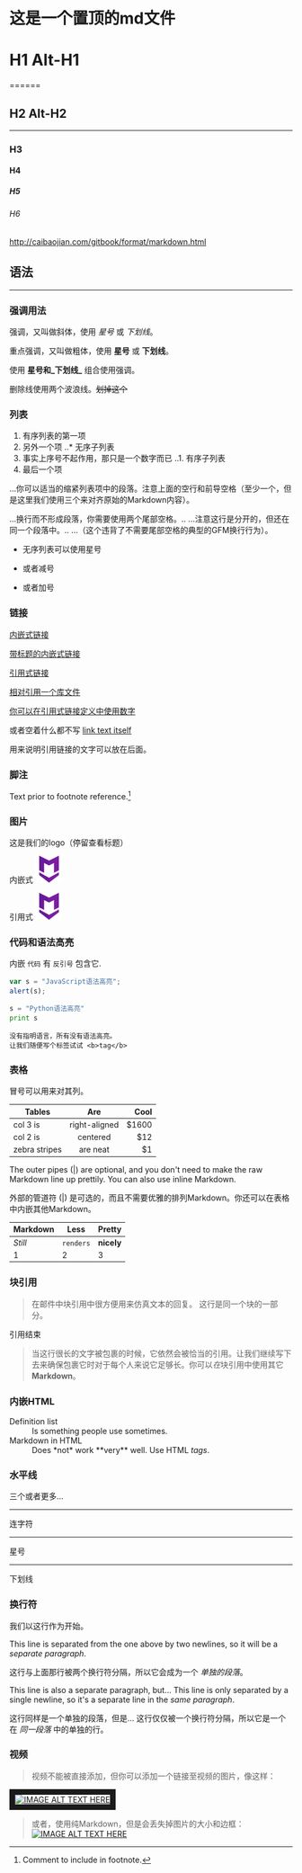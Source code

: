 # 这是一个置顶的md文件

# H1 Alt-H1
======
## H2 Alt-H2
------
### H3
#### H4
##### H5
###### H6

http://caibaojian.com/gitbook/format/markdown.html

## 语法
------
### 强调用法

强调，又叫做斜体，使用 *星号* 或 _下划线_。

重点强调，又叫做粗体，使用 **星号** 或 __下划线__。

使用 **星号和_下划线_** 组合使用强调。

删除线使用两个波浪线。~~划掉这个~~

### 列表
1. 有序列表的第一项
2. 另外一个项
..* 无序子列表
1. 事实上序号不起作用，那只是一个数字而已
..1. 有序子列表
4. 最后一个项

...你可以适当的缩紧列表项中的段落。注意上面的空行和前导空格（至少一个，但是这里我们使用三个来对齐原始的Markdown内容）。

...换行而不形成段落，你需要使用两个尾部空格。..
...注意这行是分开的，但还在同一个段落中。..
...（这个违背了不需要尾部空格的典型的GFM换行行为）。

* 无序列表可以使用星号
- 或者减号
+ 或者加号

### 链接

[内嵌式链接](https://www.google.com)

[带标题的内嵌式链接](https://www.google.com "谷歌的主页")

[引用式链接][arbitrary case-insensitive reference text]

[相对引用一个库文件](../blob/master/LICENSE)

[你可以在引用式链接定义中使用数字][1]

或者空着什么都不写 [link text itself]

用来说明引用链接的文字可以放在后面。

[arbitrary case-insensitive reference text]: https://www.mozilla.org
[1]: http://slashdot.org
[link text itself]: http://www.reddit.com

### 脚注

Text prior to footnote reference.[^2]
[^2]: Comment to include in footnote.

### 图片
这是我们的logo（停留查看标题）

内嵌式
![alt text](https://github.com/adam-p/markdown-here/raw/master/src/common/images/icon48.png "Logo Title Text 1")

引用式
![alt text][logo]

[logo]: https://github.com/adam-p/markdown-here/raw/master/src/common/images/icon48.png "Logo Title Text 2"

### 代码和语法高亮

内嵌 `代码` 有 `反引号` 包含它.

```javascript
var s = "JavaScript语法高亮";
alert(s);
```

```python
s = "Python语法高亮"
print s
```

```
没有指明语言，所有没有语法高亮。
让我们随便写个标签试试 <b>tag</b>
```

### 表格
冒号可以用来对其列。

| Tables        | Are           | Cool  |
| ------------- |:-------------:| -----:|
| col 3 is      | right-aligned | $1600 |
| col 2 is      | centered      |   $12 |
| zebra stripes | are neat      |    $1 |

The outer pipes (|) are optional, and you don't need to make the raw Markdown line up prettily. You can also use inline Markdown.

外部的管道符 (|) 是可选的，而且不需要优雅的排列Markdown。你还可以在表格中内嵌其他Markdown。

Markdown | Less | Pretty
--- | --- | ---
*Still* | `renders` | **nicely**
1 | 2 | 3

### 块引用
> 在邮件中块引用中很方便用来仿真文本的回复。
> 这行是同一个块的一部分。

引用结束

> 当这行很长的文字被包裹的时候，它依然会被恰当的引用。让我们继续写下去来确保包裹它时对于每个人来说它足够长。你可以*在*块引用中使用其它**Markdown**。

### 内嵌HTML
<dl>
  <dt>Definition list</dt>
  <dd>Is something people use sometimes.</dd>

  <dt>Markdown in HTML</dt>
  <dd>Does *not* work **very** well. Use HTML <em>tags</em>.</dd>
</dl>

### 水平线
三个或者更多...

---

连字符

***

星号

___

下划线

### 换行符
我们以这行作为开始。

This line is separated from the one above by two newlines, so it will be a *separate paragraph*.

这行与上面那行被两个换行符分隔，所以它会成为一个 *单独的段落*。

This line is also a separate paragraph, but...
This line is only separated by a single newline, so it's a separate line in the *same paragraph*.

这行同样是一个单独的段落，但是...
这行仅仅被一个换行符分隔，所以它是一个在 *同一段落* 中的单独的行。

### 视频
> 视频不能被直接添加，但你可以添加一个链接至视频的图片，像这样：

<a href="http://www.youtube.com/watch?feature=player_embedded&v=YOUTUBE_VIDEO_ID_HERE
" target="_blank"><img src="http://img.youtube.com/vi/YOUTUBE_VIDEO_ID_HERE/0.jpg"
alt="IMAGE ALT TEXT HERE" width="240" height="180" border="10" /></a>

> 或者，使用纯Markdown，但是会丢失掉图片的大小和边框：
[![IMAGE ALT TEXT HERE](http://img.youtube.com/vi/YOUTUBE_VIDEO_ID_HERE/0.jpg)](http://www.youtube.com/watch?v=YOUTUBE_VIDEO_ID_HERE)

